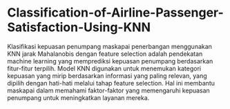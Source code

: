 # Classification-of-Airline-Passenger-Satisfaction-Using-KNN

Klasifikasi kepuasan penumpang maskapai penerbangan menggunakan KNN jarak Mahalanobis dengan feature selection adalah pendekatan machine learning yang memprediksi kepuasan penumpang berdasarkan fitur-fitur terpilih. Model KNN digunakan untuk menemukan kategori kepuasan yang mirip berdasarkan informasi yang paling relevan, yang dipilih dengan hati-hati melalui tahap feature selection. Hal ini membantu maskapai dalam memahami faktor-faktor yang memengaruhi kepuasan penumpang untuk meningkatkan layanan mereka.
